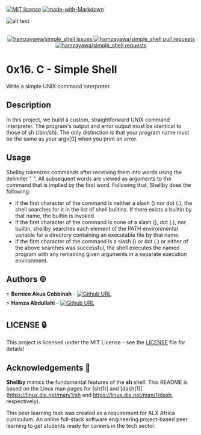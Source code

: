 [![MIT license](https://img.shields.io/github/license/bhalut/Tropical-Puzzle.svg)](https://github.com/hamzayawa/simple_shell/blob/master/LICENSE)
[![made-with-Markdown](https://img.shields.io/badge/Made%20with-Markdown-1f425f.svg)](http://commonmark.org)


![alt text](https://s2.studylib.net/store/data/025893912_1-e26f616a2aee533fff3b9e292fd66a35.png-210x147.png)

 <p align="center">
  <br>
  <a href="https://github.com/hamzayawa/simple_shell/issues">
    <img src="https://img.shields.io/github/stars/hamzayawa/simple_shell?color=333&style=for-the-badge&logo=github" alt="hamzayawa/simple_shell issues"/>
  </a>
    <a href="https://github.com/hamzayawa/simple_shell/pulls">
    <img src="https://img.shields.io/github/commit-activity/m/hamzayawa/simple_shell?color=blue&style=for-the-badge&logo=github" alt="hamzayawa/simple_shell pull requests"/>
  </a>
  <a href="https://github.com/hamzayawa/simple_shell/pulls">
    <img src="https://img.shields.io/github/last-commit/hamzayawa/simple_shell?color=blue&style=for-the-badge&logo=github" alt="hamzayawa/simple_shell requests"/>
  </a>

</p>

# 0x16. C - Simple Shell
Write a simple UNIX command interpreter.

## Description
In this project, we build a custom, straightforward UNIX command interpreter. The program's output and error output must be identical to those of sh (/bin/sh). The only distinction is that your program name must be the same as your argv[0] when you print an error.


Usage
-----

Shellby tokenizes commands after receiving them into words using the delimiter " ". All subsequent words are viewed as arguments to the command that is implied by the first word. Following that, Shellby does the following:


* If the first character of the command is neither a slash (\) nor dot (.), the shell searches for it in the list of shell builtins. If there exists a builtin by that name, the builtin is invoked.
* If the first character of the command is none of a slash (\), dot (.), nor builtin, shellby searches each element of the PATH environmental variable for a directory containing an executable file by that name.
* If the first character of the command is a slash (\) or dot (.) or either of the above searches was successful, the shell executes the named program with any remaining given arguments in a separate execution environment.



## Authors :copyright:

:zap: **Bernice Akua Cobbinah** - [![Github URL](https://img.shields.io/badge/GitHub-100000?style=for-the-badge&logo=github&logoColor=white)](https://github.com/AnaliceBernice)</br>
:zap: **Hamza Abdullahi** - [![Github URL](https://img.shields.io/badge/GitHub-100000?style=for-the-badge&logo=github&logoColor=white)](https://github.com/hamzayawa)

LICENSE :lock:
-------
This project is licensed under the MIT License - see the [LICENSE](LICENSE) file for details!

## Acknowledgements :pray:

**Shellby** mimics the fundamental features of the **sh** shell.
This README is based on the Linux man pages for [sh(1)] and [dash(1)] (https://linux.die.net/man/1/sh and https://linux.die.net/man/1/dash, respectively).


This peer learning task was created as a requirement for ALX Africa curriculum.
An online full-stack software engineering project-based peer learning to get students ready for careers in the tech sector.
